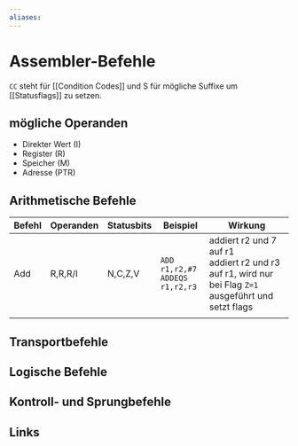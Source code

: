 ```yaml
---
aliases: 
---
```

# Assembler-Befehle 
`CC` steht für [[Condition Codes]] und S für mögliche Suffixe um [[Statusflags]] zu setzen.
## mögliche Operanden
- Direkter Wert (I)
- Register (R)
- Speicher (M)
- Adresse (PTR)
## Arithmetische Befehle
| Befehl | Operanden | Statusbits | Beispiel                                                       | Wirkung |
| ------ | --------- | ---------- | -------------------------------------------------------------- | ------- |
| Add    | R,R,R/I   | N,C,Z,V    | `ADD r1,r2,#7` <br> `ADDEQS r1,r2,r3` | addiert r2 und 7 auf r1 <br> addiert r2 und r3 auf r1, wird nur bei Flag `Z=1` ausgeführt und setzt flags        |
|        |           |            |                                                                |         |

## Transportbefehle

## Logische Befehle

## Kontroll- und Sprungbefehle

## Links